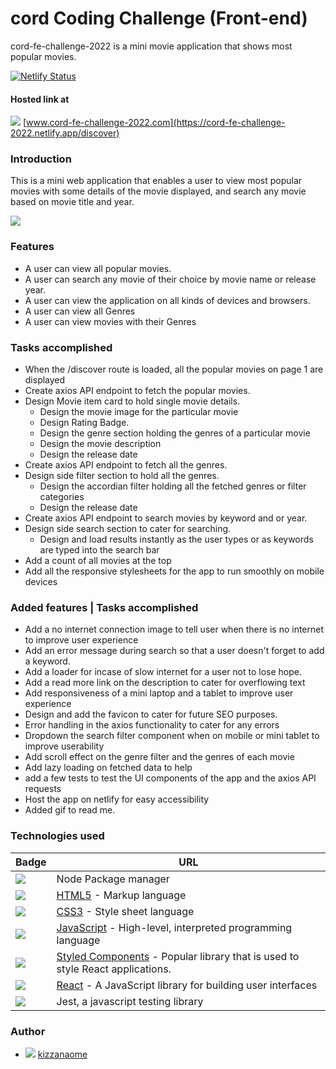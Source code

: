 # cord Coding Challenge (Front-end)
 
cord-fe-challenge-2022 is a mini movie application that shows most popular movies.
 
[![Netlify Status](https://api.netlify.com/api/v1/badges/843d8551-2064-453d-b340-0b56f14a4ad5/deploy-status)](https://app.netlify.com/sites/idyllic-crostata-e3b5be/deploys)
 
#### Hosted link at
 
<img src="https://img.shields.io/badge/Netlify-00C7B7?style=for-the-badge&logo=netlify&logoColor=white "/>  [www.cord-fe-challenge-2022.com](https://cord-fe-challenge-2022.netlify.app/discover)
 
### Introduction
 
This is a mini web application that enables a user to view most popular movies with some details of the movie displayed, and search any movie based on movie title and year.

![](cord.gif)
 
 
### Features
 
- A user can view all popular movies.
- A user can search any movie of their choice by movie name or release year.
- A user can view the application on all kinds of devices and browsers.
- A user can view all Genres
- A user can view movies with their Genres
 
### Tasks accomplished
 
- When the /discover route is loaded, all the popular movies on page 1 are displayed
- Create axios API endpoint to fetch the popular movies.
- Design Movie item card to hold single movie details.
   - Design the movie image for the particular movie
   - Design Rating Badge.
   - Design the genre section holding the genres of a particular movie
   - Design the movie description
   - Design the release date
- Create axios API endpoint to fetch all the genres.
- Design side filter section to hold all the genres.
   - Design the accordian filter holding all the fetched genres or filter categories
   - Design the release date
- Create axios API endpoint to search movies by keyword and or year.
- Design side search section to cater for searching.
   - Design and load results instantly as the user types or as keywords are typed into the search bar
- Add a count of all movies at the top
- Add all the responsive stylesheets for the app to run smoothly on mobile devices
 
### Added features | Tasks accomplished
 
- Add a no internet connection image to tell user when there is no internet to improve user experience
- Add an error message during search so that a user doesn't forget to add a keyword.
- Add a loader for incase of slow internet for a user not to lose hope.
- Add a read more link on the description to cater for overflowing text
- Add responsiveness of a mini laptop and a tablet to improve user experience
- Design and add the favicon to cater for future SEO purposes.
- Error handling in the axios functionality to cater for any errors
- Dropdown the search filter component when on mobile or mini tablet to improve userability
- Add scroll effect on the genre filter and the genres of each movie
- Add lazy loading on fetched data to help
- add a few tests to test the UI components of the app and the axios API requests
- Host the app on netlify for easy accessibility
- Added gif to read me.
 
### Technologies used
 
| Badge                | URL                  |
| -------------------- | -------------------- |
| <img src="https://img.shields.io/badge/npm-CB3837?style=for-the-badge&logo=npm&logoColor=white"/> | Node Package manager |
| <img src="https://img.shields.io/badge/HTML5-E34F26?style=for-the-badge&logo=html5&logoColor=white"/> | [HTML5](https://html.com/) - Markup language |
| <img src="https://img.shields.io/badge/CSS3-1572B6?style=for-the-badge&logo=css3&logoColor=white"/> | [CSS3](https://css-tricks.com/) - Style sheet language |
| <img src="https://img.shields.io/badge/JavaScript-323330?style=for-the-badge&logo=javascript&logoColor=F7DF1E"/> | [JavaScript](https://www.javascript.com/) - High-level, interpreted programming language |
| <img src="https://img.shields.io/badge/styled--components-DB7093?style=for-the-badge&logo=styled-components&logoColor=white"/> | [Styled Components](https://styled-components.com/) - Popular library that is used to style React applications. |
| <img src="https://img.shields.io/badge/React-20232A?style=for-the-badge&logo=react&logoColor=61DAFB"/> | [React](https://reactjs.org/docs/getting-started.html) - A JavaScript library for building user interfaces |
| <img src="https://img.shields.io/badge/Jest-C21325?style=for-the-badge&logo=jest&logoColor=white"/> | Jest, a javascript testing library |
 
 
### Author
- <img src="https://img.shields.io/badge/GitHub-100000?style=for-the-badge&logo=github&logoColor=white"/>  [kizzanaome](https://github.com/kizzanaome)
